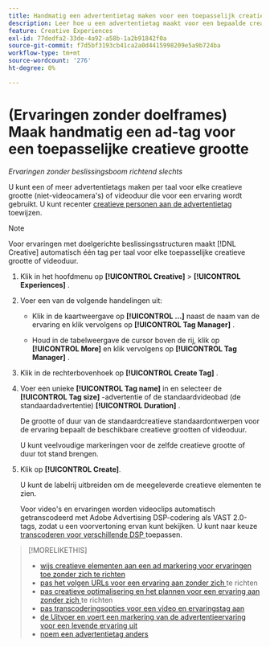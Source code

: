 ```yaml
---
title: Handmatig een advertentietag maken voor een toepasselijk creatief formaat
description: Leer hoe u een advertentietag maakt voor een bepaalde creatieve grootte.
feature: Creative Experiences
exl-id: 77dedfa2-33de-4a92-a58b-1a2b91842f0a
source-git-commit: f7d5bf3193cb41ca2a0d4415998209e5a9b724ba
workflow-type: tm+mt
source-wordcount: '276'
ht-degree: 0%

---
```


# (Ervaringen zonder doelframes) Maak handmatig een ad-tag voor een toepasselijke creatieve grootte

*Ervaringen zonder beslissingsboom richtend slechts*

U kunt een of meer advertentietags maken per taal voor elke creatieve grootte (niet-videocamera&#39;s) of videoduur die voor een ervaring wordt gebruikt. U kunt recenter [ creatieve personen aan de advertentietag ](experience-tag-assign-creatives.md) toewijzen.

>[!NOTE]
>
>Voor ervaringen met doelgerichte beslissingsstructuren maakt [!DNL Creative] automatisch één tag per taal voor elke toepasselijke creatieve grootte of videoduur.

1. Klik in het hoofdmenu op **[!UICONTROL Creative]** > **[!UICONTROL Experiences]** .

1. Voer een van de volgende handelingen uit:

   * Klik in de kaartweergave op **[!UICONTROL ...]** naast de naam van de ervaring en klik vervolgens op **[!UICONTROL Tag Manager]** .

   * Houd in de tabelweergave de cursor boven de rij, klik op **[!UICONTROL More]** en klik vervolgens op **[!UICONTROL Tag Manager]** .

1. Klik in de rechterbovenhoek op **[!UICONTROL Create Tag]** .

1. Voer een unieke **[!UICONTROL Tag name]** in en selecteer de **[!UICONTROL Tag size]** -advertentie of de standaardvideobad (de standaardadvertentie) **[!UICONTROL Duration]** .

   De grootte of duur van de standaardcreatieve standaardontwerpen voor de ervaring bepaalt de beschikbare creatieve grootten of videoduur.

   U kunt veelvoudige markeringen voor de zelfde creatieve grootte of duur tot stand brengen.<!-- What are the implications? -->

1. Klik op **[!UICONTROL Create]**.

   U kunt de labelrij uitbreiden om de meegeleverde creatieve elementen te zien.

   Voor video&#39;s en ervaringen worden videoclips automatisch getranscodeerd met Adobe Advertising DSP-codering als VAST 2.0-tags, zodat u een voorvertoning ervan kunt bekijken. U kunt naar keuze [ transcoderen voor verschillende DSP ](experience-tag-video-transcoding.md) toepassen.

>[!MORELIKETHIS]
>
>* [ wijs creatieve elementen aan een ad markering voor ervaringen toe zonder zich te richten ](experience-tag-assign-creatives.md)
>* [ pas het volgen URLs voor een ervaring aan zonder zich ](experience-tracking-urls-no-targeting.md) te richten
>* [ pas creatieve optimalisering en het plannen voor een ervaring aan zonder zich ](experience-optimization-scheduling-no-targeting.md) te richten
>* [ pas transcoderingsopties voor een video en ervaringstag aan ](experience-tag-video-transcoding.md)
>* [ de Uitvoer en voert een markering van de advertentieervaring voor een levende ervaring uit ](experience-tag-export.md)
>* [ noem een advertentietag anders ](experience-tag-rename.md)
